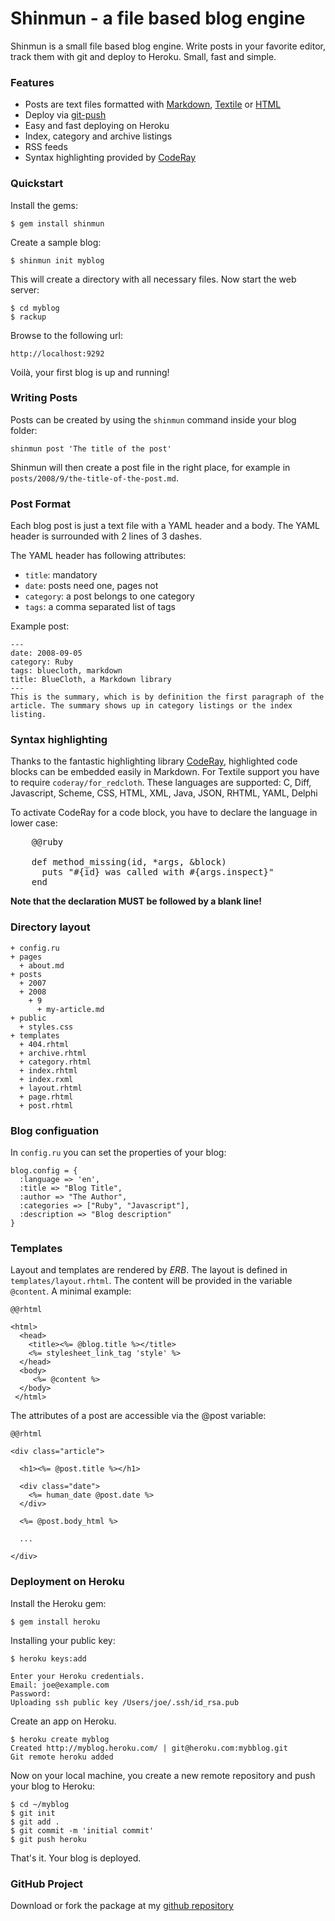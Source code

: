 Shinmun - a file based blog engine
=================================

Shinmun is a small file based blog engine. Write posts in your favorite
editor, track them with git and deploy to Heroku. Small, fast and simple.

### Features

* Posts are text files formatted with [Markdown][8], [Textile][9] or [HTML][10]
* Deploy via [git-push][11]
* Easy and fast deploying on Heroku
* Index, category and archive listings
* RSS feeds
* Syntax highlighting provided by [CodeRay][4]


### Quickstart

Install the gems:

    $ gem install shinmun

Create a sample blog:

    $ shinmun init myblog

This will create a directory with all necessary files. Now start the
web server:

    $ cd myblog
    $ rackup

Browse to the following url:

    http://localhost:9292

Voilà, your first blog is up and running!


### Writing Posts

Posts can be created by using the `shinmun` command inside your blog
folder:

    shinmun post 'The title of the post'

Shinmun will then create a post file in the right place, for example
in `posts/2008/9/the-title-of-the-post.md`.


### Post Format

Each blog post is just a text file with a YAML header and a body. The
YAML header is surrounded with 2 lines of 3 dashes.

The YAML header has following attributes:

* `title`: mandatory
* `date`: posts need one, pages not
* `category`: a post belongs to one category
* `tags`: a comma separated list of tags

Example post:

    --- 
    date: 2008-09-05
    category: Ruby
    tags: bluecloth, markdown
    title: BlueCloth, a Markdown library
    ---
    This is the summary, which is by definition the first paragraph of the
    article. The summary shows up in category listings or the index listing.


### Syntax highlighting

Thanks to the fantastic highlighting library [CodeRay][4], highlighted
code blocks can be embedded easily in Markdown. For Textile support
you have to require `coderay/for_redcloth`. These languages are
supported: C, Diff, Javascript, Scheme, CSS, HTML, XML, Java, JSON,
RHTML, YAML, Delphi

To activate CodeRay for a code block, you have to declare the language
in lower case:

<pre>
    @@ruby

    def method_missing(id, *args, &block)
      puts "#{id} was called with #{args.inspect}"
    end             
</pre>

**Note that the declaration MUST be followed by a blank line!**


### Directory layout

    + config.ru
    + pages
      + about.md
    + posts
      + 2007
      + 2008
        + 9
          + my-article.md
    + public
      + styles.css
    + templates
      + 404.rhtml
      + archive.rhtml
      + category.rhtml
      + index.rhtml
      + index.rxml
      + layout.rhtml
      + page.rhtml
      + post.rhtml  

### Blog configuation

In `config.ru` you can set the properties of your blog:

    blog.config = {
      :language => 'en',
      :title => "Blog Title",
      :author => "The Author",
      :categories => ["Ruby", "Javascript"],
      :description => "Blog description"
    }


### Templates

Layout and templates are rendered by *ERB*.  The layout is defined in
`templates/layout.rhtml`. The content will be provided in the variable
`@content`. A minimal example:

    @@rhtml

    <html>
      <head>
        <title><%= @blog.title %></title>
        <%= stylesheet_link_tag 'style' %>
      </head>
      <body>
         <%= @content %>
      </body>
     </html>

The attributes of a post are accessible via the @post variable:

    @@rhtml

    <div class="article">
     
      <h1><%= @post.title %></h1>
     
      <div class="date">
        <%= human_date @post.date %>
      </div>
     
      <%= @post.body_html %>

      ...      

    </div>


### Deployment on Heroku

Install the Heroku gem:

    $ gem install heroku

Installing your public key:

    $ heroku keys:add

    Enter your Heroku credentials.
    Email: joe@example.com
    Password: 
    Uploading ssh public key /Users/joe/.ssh/id_rsa.pub

Create an app on Heroku.

    $ heroku create myblog
    Created http://myblog.heroku.com/ | git@heroku.com:mybblog.git
    Git remote heroku added

Now on your local machine, you create a new remote repository and push
your blog to Heroku:

    $ cd ~/myblog
    $ git init
    $ git add .
    $ git commit -m 'initial commit'
    $ git push heroku

That's it. Your blog is deployed.



### GitHub Project

Download or fork the package at my [github repository][1]


[1]: http://github.com/georgi/shinmun
[2]: http://www.matthias-georgi.de/2008/9/quick-guide-for-passenger-on-ubuntu-hardy.html
[3]: http://github.com/georgi/kontrol
[4]: http://coderay.rubychan.de/
[5]: http://www.modrails.com/
[6]: http://github.com/rack/rack
[7]: http://github.com/georgi/git_store
[8]: http://daringfireball.net/projects/markdown/
[9]: http://textile.thresholdstate.com/
[10]: http://en.wikipedia.org/wiki/Html
[11]: http://www.kernel.org/pub/software/scm/git/docs/git-push.html
